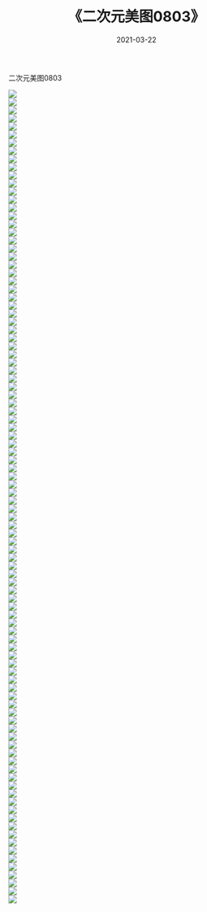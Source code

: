 ﻿---
layout: post
title:  《二次元美图0803》
date:   2021-03-22
img: http://imgx.orgx.ga/二次元/2021/二次元美图0803/000.jpg
categories: [美女, 清纯, 唯美]
---

二次元美图0803

 ![](http://imgx.orgx.ga/二次元/2021/二次元美图0803/001.png) <br>![](http://imgx.orgx.ga/二次元/2021/二次元美图0803/002.png) <br>![](http://imgx.orgx.ga/二次元/2021/二次元美图0803/003.png) <br>![](http://imgx.orgx.ga/二次元/2021/二次元美图0803/004.png) <br>![](http://imgx.orgx.ga/二次元/2021/二次元美图0803/005.png) <br>![](http://imgx.orgx.ga/二次元/2021/二次元美图0803/006.png) <br>![](http://imgx.orgx.ga/二次元/2021/二次元美图0803/007.png) <br>![](http://imgx.orgx.ga/二次元/2021/二次元美图0803/008.png) <br>![](http://imgx.orgx.ga/二次元/2021/二次元美图0803/009.png) <br>![](http://imgx.orgx.ga/二次元/2021/二次元美图0803/010.png) <br>![](http://imgx.orgx.ga/二次元/2021/二次元美图0803/011.png) <br>![](http://imgx.orgx.ga/二次元/2021/二次元美图0803/012.png) <br>![](http://imgx.orgx.ga/二次元/2021/二次元美图0803/013.png) <br>![](http://imgx.orgx.ga/二次元/2021/二次元美图0803/014.png) <br>![](http://imgx.orgx.ga/二次元/2021/二次元美图0803/015.png) <br>![](http://imgx.orgx.ga/二次元/2021/二次元美图0803/016.png) <br>![](http://imgx.orgx.ga/二次元/2021/二次元美图0803/017.png) <br>![](http://imgx.orgx.ga/二次元/2021/二次元美图0803/018.png) <br>![](http://imgx.orgx.ga/二次元/2021/二次元美图0803/019.png) <br>![](http://imgx.orgx.ga/二次元/2021/二次元美图0803/020.png) <br>![](http://imgx.orgx.ga/二次元/2021/二次元美图0803/021.png) <br>![](http://imgx.orgx.ga/二次元/2021/二次元美图0803/022.png) <br>![](http://imgx.orgx.ga/二次元/2021/二次元美图0803/023.png) <br>![](http://imgx.orgx.ga/二次元/2021/二次元美图0803/024.png) <br>![](http://imgx.orgx.ga/二次元/2021/二次元美图0803/025.png) <br>![](http://imgx.orgx.ga/二次元/2021/二次元美图0803/026.png) <br>![](http://imgx.orgx.ga/二次元/2021/二次元美图0803/027.png) <br>![](http://imgx.orgx.ga/二次元/2021/二次元美图0803/028.png) <br>![](http://imgx.orgx.ga/二次元/2021/二次元美图0803/029.png) <br>![](http://imgx.orgx.ga/二次元/2021/二次元美图0803/030.png) <br>![](http://imgx.orgx.ga/二次元/2021/二次元美图0803/031.png) <br>![](http://imgx.orgx.ga/二次元/2021/二次元美图0803/032.png) <br>![](http://imgx.orgx.ga/二次元/2021/二次元美图0803/033.png) <br>![](http://imgx.orgx.ga/二次元/2021/二次元美图0803/034.png) <br>![](http://imgx.orgx.ga/二次元/2021/二次元美图0803/035.png) <br>![](http://imgx.orgx.ga/二次元/2021/二次元美图0803/036.png) <br>![](http://imgx.orgx.ga/二次元/2021/二次元美图0803/037.png) <br>![](http://imgx.orgx.ga/二次元/2021/二次元美图0803/038.png) <br>![](http://imgx.orgx.ga/二次元/2021/二次元美图0803/039.png) <br>![](http://imgx.orgx.ga/二次元/2021/二次元美图0803/040.png) <br>![](http://imgx.orgx.ga/二次元/2021/二次元美图0803/041.png) <br>![](http://imgx.orgx.ga/二次元/2021/二次元美图0803/042.png) <br>![](http://imgx.orgx.ga/二次元/2021/二次元美图0803/043.png) <br>![](http://imgx.orgx.ga/二次元/2021/二次元美图0803/044.png) <br>![](http://imgx.orgx.ga/二次元/2021/二次元美图0803/045.png) <br>![](http://imgx.orgx.ga/二次元/2021/二次元美图0803/046.png) <br>![](http://imgx.orgx.ga/二次元/2021/二次元美图0803/047.png) <br>![](http://imgx.orgx.ga/二次元/2021/二次元美图0803/048.png) <br>![](http://imgx.orgx.ga/二次元/2021/二次元美图0803/049.png) <br>![](http://imgx.orgx.ga/二次元/2021/二次元美图0803/050.png) <br>![](http://imgx.orgx.ga/二次元/2021/二次元美图0803/051.png) <br>![](http://imgx.orgx.ga/二次元/2021/二次元美图0803/052.png) <br>![](http://imgx.orgx.ga/二次元/2021/二次元美图0803/053.png) <br>![](http://imgx.orgx.ga/二次元/2021/二次元美图0803/054.png) <br>![](http://imgx.orgx.ga/二次元/2021/二次元美图0803/055.png) <br>![](http://imgx.orgx.ga/二次元/2021/二次元美图0803/056.png) <br>![](http://imgx.orgx.ga/二次元/2021/二次元美图0803/057.png) <br>![](http://imgx.orgx.ga/二次元/2021/二次元美图0803/058.png) <br>![](http://imgx.orgx.ga/二次元/2021/二次元美图0803/059.png) <br>![](http://imgx.orgx.ga/二次元/2021/二次元美图0803/060.png) <br>![](http://imgx.orgx.ga/二次元/2021/二次元美图0803/061.png) <br>![](http://imgx.orgx.ga/二次元/2021/二次元美图0803/062.png) <br>![](http://imgx.orgx.ga/二次元/2021/二次元美图0803/063.png) <br>![](http://imgx.orgx.ga/二次元/2021/二次元美图0803/064.png) <br>![](http://imgx.orgx.ga/二次元/2021/二次元美图0803/065.png) <br>![](http://imgx.orgx.ga/二次元/2021/二次元美图0803/066.png) <br>![](http://imgx.orgx.ga/二次元/2021/二次元美图0803/067.png) <br>![](http://imgx.orgx.ga/二次元/2021/二次元美图0803/068.png) <br>![](http://imgx.orgx.ga/二次元/2021/二次元美图0803/069.png) <br>![](http://imgx.orgx.ga/二次元/2021/二次元美图0803/070.png) <br>![](http://imgx.orgx.ga/二次元/2021/二次元美图0803/071.png) <br>![](http://imgx.orgx.ga/二次元/2021/二次元美图0803/072.png) <br>![](http://imgx.orgx.ga/二次元/2021/二次元美图0803/073.png) <br>![](http://imgx.orgx.ga/二次元/2021/二次元美图0803/074.png) <br>![](http://imgx.orgx.ga/二次元/2021/二次元美图0803/075.png) <br>![](http://imgx.orgx.ga/二次元/2021/二次元美图0803/076.png) <br>![](http://imgx.orgx.ga/二次元/2021/二次元美图0803/077.png) <br>![](http://imgx.orgx.ga/二次元/2021/二次元美图0803/078.png) <br>![](http://imgx.orgx.ga/二次元/2021/二次元美图0803/079.png) <br>![](http://imgx.orgx.ga/二次元/2021/二次元美图0803/080.png) <br>![](http://imgx.orgx.ga/二次元/2021/二次元美图0803/081.png) <br>![](http://imgx.orgx.ga/二次元/2021/二次元美图0803/082.png) <br>![](http://imgx.orgx.ga/二次元/2021/二次元美图0803/083.png) <br>![](http://imgx.orgx.ga/二次元/2021/二次元美图0803/084.png) <br>![](http://imgx.orgx.ga/二次元/2021/二次元美图0803/085.png) <br>![](http://imgx.orgx.ga/二次元/2021/二次元美图0803/086.png) <br>![](http://imgx.orgx.ga/二次元/2021/二次元美图0803/087.png) <br>![](http://imgx.orgx.ga/二次元/2021/二次元美图0803/088.png) <br>![](http://imgx.orgx.ga/二次元/2021/二次元美图0803/089.png) <br>![](http://imgx.orgx.ga/二次元/2021/二次元美图0803/090.png) <br>![](http://imgx.orgx.ga/二次元/2021/二次元美图0803/091.png) <br>![](http://imgx.orgx.ga/二次元/2021/二次元美图0803/092.png) <br>![](http://imgx.orgx.ga/二次元/2021/二次元美图0803/093.png) <br>![](http://imgx.orgx.ga/二次元/2021/二次元美图0803/094.png) <br>![](http://imgx.orgx.ga/二次元/2021/二次元美图0803/095.png) <br>![](http://imgx.orgx.ga/二次元/2021/二次元美图0803/096.png) <br>![](http://imgx.orgx.ga/二次元/2021/二次元美图0803/097.png) <br>![](http://imgx.orgx.ga/二次元/2021/二次元美图0803/098.png) <br>![](http://imgx.orgx.ga/二次元/2021/二次元美图0803/099.png) <br>![](http://imgx.orgx.ga/二次元/2021/二次元美图0803/100.png) <br>